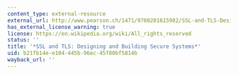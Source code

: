 ```yaml
---
content_type: external-resource
external_url: http://www.pearson.ch/1471/9780201615982/SSL-and-TLS-Designing-and-Building.aspx
has_external_license_warning: true
license: https://en.wikipedia.org/wiki/All_rights_reserved
status: ''
title: '*SSL and TLS: Designing and Building Secure Systems*'
uid: b21fb14e-e104-445b-96ec-45f80bf5814b
wayback_url: ''
---
```

